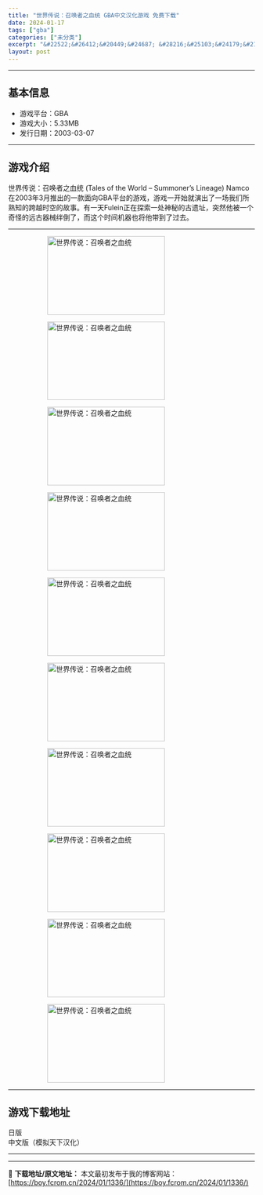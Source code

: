 ```yaml
---
title: "世界传说：召唤者之血统 GBA中文汉化游戏 免费下载"
date: 2024-01-17
tags: ["gba"]
categories: ["未分类"]
excerpt: "&#22522;&#26412;&#20449;&#24687; &#28216;&#25103;&#24179;&#21488;&#65306;GBA &#28216;&#25103;&#22823;&#23567;&#65306;5.33MB &#21457;&#34892;&#26085;&amp;#&hellip;"
layout: post
---
```


 <hr><h2>&#22522;&#26412;&#20449;&#24687;</h2> <ul><li>&#28216;&#25103;&#24179;&#21488;&#65306;GBA</li> <li>&#28216;&#25103;&#22823;&#23567;&#65306;5.33MB</li> <li>&#21457;&#34892;&#26085;&#26399;&#65306;2003-03-07</li> </ul><hr><h2>&#28216;&#25103;&#20171;&#32461;</h2> <p>&#19990;&#30028;&#20256;&#35828;&#65306;&#21484;&#21796;&#32773;&#20043;&#34880;&#32479; (Tales of the World &ndash; Summoner&rsquo;s Lineage) Namco&#22312;2003&#24180;3&#26376;&#25512;&#20986;&#30340;&#19968;&#27454;&#38754;&#21521;GBA&#24179;&#21488;&#30340;&#28216;&#25103;&#65292;&#28216;&#25103;&#19968;&#24320;&#22987;&#23601;&#28436;&#20986;&#20102;&#19968;&#22330;&#25105;&#20204;&#25152;&#29087;&#30693;&#30340;&#36328;&#36234;&#26102;&#31354;&#30340;&#25925;&#20107;&#12290;&#26377;&#19968;&#22825;Fulein&#27491;&#22312;&#25506;&#32034;&#19968;&#22788;&#31070;&#31192;&#30340;&#21476;&#36951;&#22336;&#65292;&#31361;&#28982;&#20182;&#34987;&#19968;&#20010;&#22855;&#24618;&#30340;&#36828;&#21476;&#22120;&#26800;&#32458;&#20498;&#20102;&#65292;&#32780;&#36825;&#20010;&#26102;&#38388;&#26426;&#22120;&#20063;&#23558;&#20182;&#24102;&#21040;&#20102;&#36807;&#21435;&#12290;</p> <hr><figure><figure><img loading="lazy" decoding="async" width="240" height="160" data-id="5360" src="https://boy.fcrom.cn/wp-content/uploads/2024/01/20240116_65a636e0d948b.png" title="&#19990;&#30028;&#20256;&#35828;&#65306;&#21484;&#21796;&#32773;&#20043;&#34880;&#32479;-1" alt="世界传说：召唤者之血统"></figure><figure><img loading="lazy" decoding="async" width="240" height="160" data-id="5361" src="https://boy.fcrom.cn/wp-content/uploads/2024/01/20240116_65a636e10a165.png" title="&#19990;&#30028;&#20256;&#35828;&#65306;&#21484;&#21796;&#32773;&#20043;&#34880;&#32479;-2" alt="世界传说：召唤者之血统"></figure><figure><img loading="lazy" decoding="async" width="240" height="160" data-id="5359" src="https://boy.fcrom.cn/wp-content/uploads/2024/01/20240116_65a636e1286bf.png" title="&#19990;&#30028;&#20256;&#35828;&#65306;&#21484;&#21796;&#32773;&#20043;&#34880;&#32479;-3" alt="世界传说：召唤者之血统"></figure><figure><img loading="lazy" decoding="async" width="240" height="160" data-id="5365" src="https://boy.fcrom.cn/wp-content/uploads/2024/01/20240116_65a636e14c710.png" title="&#19990;&#30028;&#20256;&#35828;&#65306;&#21484;&#21796;&#32773;&#20043;&#34880;&#32479;-4" alt="世界传说：召唤者之血统"></figure><figure><img loading="lazy" decoding="async" width="240" height="160" data-id="5362" src="https://boy.fcrom.cn/wp-content/uploads/2024/01/20240116_65a636e169ed0.png" title="&#19990;&#30028;&#20256;&#35828;&#65306;&#21484;&#21796;&#32773;&#20043;&#34880;&#32479;" alt="世界传说：召唤者之血统"></figure><figure><img loading="lazy" decoding="async" width="240" height="160" data-id="5363" src="https://boy.fcrom.cn/wp-content/uploads/2024/01/20240116_65a636e187d42.png" title="&#19990;&#30028;&#20256;&#35828;&#65306;&#21484;&#21796;&#32773;&#20043;&#34880;&#32479;" alt="世界传说：召唤者之血统"></figure><figure><img loading="lazy" decoding="async" width="240" height="160" data-id="5366" src="https://boy.fcrom.cn/wp-content/uploads/2024/01/20240116_65a636e1b4b47.png" title="&#19990;&#30028;&#20256;&#35828;&#65306;&#21484;&#21796;&#32773;&#20043;&#34880;&#32479;" alt="世界传说：召唤者之血统"></figure><figure><img loading="lazy" decoding="async" width="240" height="160" data-id="5367" src="https://boy.fcrom.cn/wp-content/uploads/2024/01/20240116_65a636e1d82f4.png" title="&#19990;&#30028;&#20256;&#35828;&#65306;&#21484;&#21796;&#32773;&#20043;&#34880;&#32479;" alt="世界传说：召唤者之血统"></figure><figure><img loading="lazy" decoding="async" width="240" height="160" data-id="5368" src="https://boy.fcrom.cn/wp-content/uploads/2024/01/20240116_65a636e21ec6f.png" title="&#19990;&#30028;&#20256;&#35828;&#65306;&#21484;&#21796;&#32773;&#20043;&#34880;&#32479;" alt="世界传说：召唤者之血统"></figure><figure><img loading="lazy" decoding="async" width="240" height="160" data-id="5358" src="https://boy.fcrom.cn/wp-content/uploads/2024/01/20240116_65a636e23c867.png" title="&#19990;&#30028;&#20256;&#35828;&#65306;&#21484;&#21796;&#32773;&#20043;&#34880;&#32479;" alt="世界传说：召唤者之血统"></figure></figure><hr><h2>&#28216;&#25103;&#19979;&#36733;&#22320;&#22336;</h2> <div><div> <div> <span></span><span>&#26085;&#29256;</span></div> <div> <span></span><span>&#20013;&#25991;&#29256;&#65288;&#27169;&#25311;&#22825;&#19979;&#27721;&#21270;&#65289;</span></div> </div></div> <hr>

---
📖 **下载地址/原文地址：** 本文最初发布于我的博客网站：[https://boy.fcrom.cn/2024/01/1336/](https://boy.fcrom.cn/2024/01/1336/)
